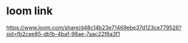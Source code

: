 # loom link
https://www.loom.com/share/d48c14b23e71469ebe37d123ce779526?sid=fb2cee85-db1b-4baf-98ae-7aac22f6a3f1

